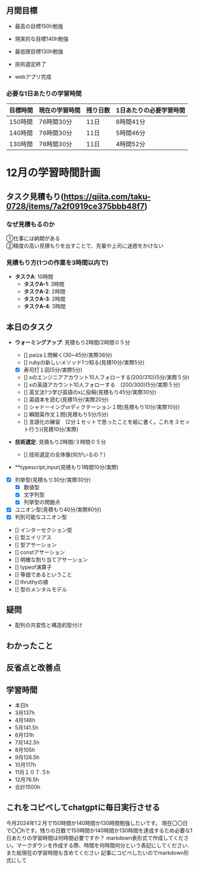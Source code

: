 
## 月間目標
- 最高の目標150h勉強
- 現実的な目標140h勉強
- 最低限目標130h勉強

- 技術選定終了
- webアプリ完成

### 必要な1日あたりの学習時間

| 目標時間 | 現在の学習時間 | 残り日数 | 1日あたりの必要学習時間 |
|----------|----------------|----------|--------------------------|
| 150時間  | 76時間30分     | 11日     | 6時間41分                |
| 140時間  | 76時間30分     | 11日     | 5時間46分                |
| 130時間  | 76時間30分     | 11日     | 4時間52分                |




# 12月の学習時間計画




## タスク見積もり(https://qiita.com/taku-0728/items/7a2f0919ce375bbb48f7)
### なぜ見積もるのか   
①仕事には納期がある  
②精度の高い見積もりを出すことで、先輩や上司に迷惑をかけない

### 見積もり方(1つの作業を3時間以内で)
- **タスクA**: 10時間
  - **タスクA-1**: 3時間
  - **タスクA-2**: 2時間
  - **タスクA-3**: 2時間
  - **タスクA-4**: 3時間


## 本日のタスク

  - **ウォーミングアップ**: 見積もり2時間/2時間０５分
    - [] paiza１問解く(30~45分/実際36分)
    - [] rubyの新しいメソッド1つ知る(見積10分/実際5分)
    - [x] 寿司打１回(5分/実際5分)
    - [] xのエンジニアアカウント10人フォローする(200/310)(5分/実際５分)
    - [] xの英語アカウント10人フォローする　(200/300)(5分/実際５分)
    - [] 英文法1つ学び英語のxに投稿(見積もり45分/実際30分)
    - [] 英語本を読む(見積15分/実際20分)
    - [] シャドーイングorディクテーション１問(見積もり10分/実際10分)
    - [] 瞬間英作文１問(見積もり5分/5分)
    - [] 言語化の練習　(2分１セットで思ったことを紙に書く。これを３セット行う)(見積10分/実際) 
  - **技術選定**: 見積もり2時間/３時間０５分
     - [] 技術選定の全体像(何がいるの？)
  
    
  - **typescript,input(見積もり1時間10分/実際)
  - [x] 列挙型(見積もり30分/実際30分)
    - [x] 数値型
    - [x] 文字列型
    - [x] 列挙型の問題点
  - [x] ユニオン型(見積もり40分/実際80分)
  - [x] 判別可能なユニオン型
  - [] インターセクション型
  - [] 型エイリアス
  - [] 型アサーション
  - [] constアサーション
  - [] 明確な割り当てアサーション
  - [] typeof演算子
  - [] 等価であるということ
  - [] thruthyの値
  - [] 型のメンタルモデル
  
    

## 疑問
- 配列の共変性と構造的型付け




## わかったこと




## 反省点と改善点



## 学習時間
 - 本日h
  - 3月137h
  - 4月146h
  - 5月141.5h
  - 6月131h
  - 7月142.5h
  - 8月105h
  - 9月126.5h
  - 10月117h
  - 11月１０７.５h
  - 12月76.5h
  - 合計1500h

 ## これをコピペしてchatgptに毎日実行させる
今月2024年1２月で150時間か140時間か130時間勉強したいです。
現在〇〇日で〇〇hです。残りの日数で150時間か140時間か130時間を達成するため必要な1日あたりの学習時間は何時間必要ですか？
markdown表形式で作成してください。マークダウンを作成する際、時間を何時間何分という表記にしてください.また総現在の学習時間も含めてください
記事にコピペしたいのでmarkdown形式にして
 
